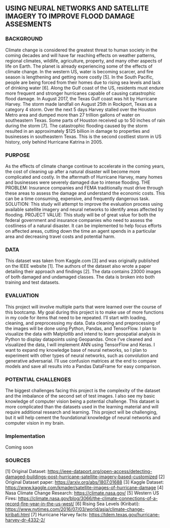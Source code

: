 ## USING NEURAL NETWORKS AND SATELLITE IMAGERY TO IMPROVE FLOOD DAMAGE ASSESMENTS

### BACKGROUND
Climate change is considered the greatest threat to human society in the coming decades and will have far reaching effects on weather patterns, regional climates, wildlife, agriculture, property, and many other aspects of life on Earth. The planet is already experiencing some of the effects of climate change. In the western US, water is becoming scarcer, and fire season is lengthening and getting more costly [5]. In the South Pacific, people are being forced from their homes due to rising sea levels and lack of drinking water [6]. Along the Gulf coast of the US, residents must endure more frequent and stronger hurricanes capable of causing catastrophic flood damage. In August 2017, the Texas Gulf coast was hit by Hurricane Harvey. The storm made landfall on August 25th in Rockport, Texas as a category 4 storm. Over the next 5 days Harvey stalled over the Houston Metro area and dumped more than 27 trillion gallons of water on southeastern Texas. Some parts of Houston received up to 50 inches of rain during the storm [7]. The catastrophic flooding caused by the storm resulted in an approximately $125 billion in damage to properties and businesses in southeastern Texas. This is the second costliest storm in US history, only behind Hurricane Katrina in 2005.
### PURPOSE
As the effects of climate change continue to accelerate in the coming years, the cost of cleaning up after a natural disaster will become more complicated and costly. In the aftermath of Hurricane Harvey, many homes and businesses were severely damaged due to intense flooding. THE PROBLEM: Insurance companies and FEMA traditionally must drive through these areas to assess the damage and understand the economic costs. This can be a time consuming, expensive, and frequently dangerous task. SOLUTION: This study will attempt to improve the evaluation process using available satellite imagery and neural networks to identify areas affected by flooding. PROJECT VALUE: This study will be of great value for both the federal government and insurance companies who need to assess the costliness of a natural disaster. It can be implemented to help focus efforts on affected areas, cutting down the time an agent spends in a particular area and decreasing travel costs and potential harm.
### DATA
This dataset was taken from Kaggle.com [3] and was originally published on the IEEE website [1]. The authors of the dataset also wrote a paper detailing their approach and findings [2].  The data contains 23000 images of both damaged and undamaged classes. The data is broken into both training and test datasets. 
### EVALUATION
This project will involve multiple parts that were learned over the course of this bootcamp. My goal during this project is to make use of more functions in my code for items that need to be repeated. I’ll start with loading, cleaning, and preprocessing my data. Data cleaning and preprocessing of the images will be done using Python, Pandas, and TensorFlow. I plan to visualize the data with Matplotlib and intend to learn geospatial analysis in Python to display datapoints using Geopandas. Once I’ve cleaned and visualized the data, I will implement ANN using TensorFlow and Keras. I want to expand my knowledge base of neural networks, so I plan to experiment with other types of neural networks, such as convolution and generative adversarial. I’ll use confusion matrices at the end to compare models and save all results into a Pandas DataFrame for easy comparison. 
### POTENTIAL CHALLENGES 
The biggest challenges facing this project is the complexity of the dataset and the imbalance of the second set of test images. I also see my basic knowledge of computer vision being a potential challenge. This dataset is more complicated than the datasets used in the learning material and will require additional research and learning. This project will be challenging, but it will help cement the foundational knowledge of neural networks and computer vision in my brain.
### Implementation
Coming soon
### SOURCES
[1] Original Dataset: https://ieee-dataport.org/open-access/detecting-damaged-buildings-post-hurricane-satellite-imagery-based-customized
[2] Original Dataset paper: https://arxiv.org/abs/1807.01688
[3] Kaggle Dataset: https://www.kaggle.com/kmader/satellite-images-of-hurricane-damage
[4] Nasa Climate Change Research: https://climate.nasa.gov/
[5] Western US Fires: https://climate.nasa.gov/blog/3066/the-climate-connections-of-a-record-fire-year-in-the-us-west/
[6] Rising Sea Levels (Kiribati): https://www.nytimes.com/2016/07/03/world/asia/climate-change-kiribati.html
[7] Hurricane Harvey facts: https://tdem.texas.gov/hurricane-harvey-dr-4332-2/

